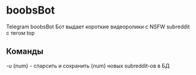 # boobsBot
Telegram boobsBot
Бот выдает короткие видеоролики с NSFW subreddit с тегом top
## Команды
-u {num} - спарсить и сохранить {num} новых subreddit-ов в БД
